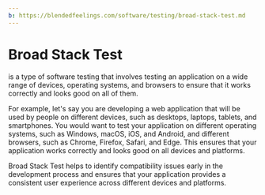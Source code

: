 ```yaml
---
b: https://blendedfeelings.com/software/testing/broad-stack-test.md
---
```


# Broad Stack Test
is a type of software testing that involves testing an application on a wide range of devices, operating systems, and browsers to ensure that it works correctly and looks good on all of them.

For example, let's say you are developing a web application that will be used by people on different devices, such as desktops, laptops, tablets, and smartphones. You would want to test your application on different operating systems, such as Windows, macOS, iOS, and Android, and different browsers, such as Chrome, Firefox, Safari, and Edge. This ensures that your application works correctly and looks good on all devices and platforms.

Broad Stack Test helps to identify compatibility issues early in the development process and ensures that your application provides a consistent user experience across different devices and platforms.